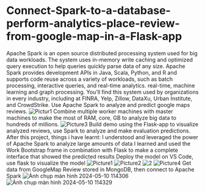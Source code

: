 # Connect-Spark-to-a-database-perform-analytics-place-review-from-google-map-in-a-Flask-app
Apache Spark is an open source distributed processing system used for big data workloads. The system uses in-memory write caching and optimized query execution to help queries quickly parse data of any size. Apache Spark provides development APIs in Java, Scala, Python, and R and supports code reuse across a variety of workloads, such as batch processing, interactive queries, and real-time analytics. real-time, machine learning and graph processing. You'll find this system used by organizations in every industry, including at FINRA, Yelp, Zillow, DataXu, Urban Institute, and CrowdStrike.
Use Apache Spark to analyze and predict google maps reviews.
![Pictur1](https://github.com/HuyK98/Connect-Spark-to-a-database-perform-analytics-place-review-from-google-map-in-a-Flask-app/assets/168168769/302f6010-ecba-4eb5-91f6-d1f38fcd215e)
Combine multiple worker machines with master machines to make the most of RAM, core, GB to analyze big data to hundreds of millions.
![Picture3](https://github.com/HuyK98/Connect-Spark-to-a-database-perform-analytics-place-review-from-google-map-in-a-Flask-app/assets/168168769/d1dc0ac9-1068-491c-8483-b23784f71b32)
Build demo using the Flask-app to visualize analyzed reviews, use Spark to analyze and make evaluation predictions.
After this project, things i have learnt: 
I understood and leveraged the power of Apache Spark to analyze large amounts of data
I learned and used the Work Bootstrap frame in combination with Flask to make a complete interface that showed the predicted results
Deploy the model on VS Code, use flask to visualize the model
![Picture1](https://github.com/HuyK98/Connect-Spark-to-a-database-perform-analytics-place-review-from-google-map-in-a-Flask-app/assets/168168769/d7781c3a-2b3e-474b-ab51-f5f41ae089d8)
![Picture2](https://github.com/HuyK98/Connect-Spark-to-a-database-perform-analytics-place-review-from-google-map-in-a-Flask-app/assets/168168769/45fea344-da25-4042-a6c2-ff68fbb67487)
![2](https://github.com/HuyK98/Connect-Spark-to-a-database-perform-analytics-place-review-from-google-map-in-a-Flask-app/assets/168168769/91918755-a725-402a-ae5f-39a1b3558836)
![Picture4](https://github.com/HuyK98/Connect-Spark-to-a-database-perform-analytics-place-review-from-google-map-in-a-Flask-app/assets/168168769/32c75901-c1a0-4af8-8f15-9bed8301cddf)
Get data from GoogleMap Review stored in MongoDB, then connect to Apache Spark
![Ảnh chụp màn hình 2024-05-10 114306](https://github.com/HuyK98/Connect-Spark-to-a-database-perform-analytics-place-review-from-google-map-in-a-Flask-app/assets/168168769/6900648d-461c-493f-8861-1e24b10ed6ae)
![Ảnh chụp màn hình 2024-05-10 114329](https://github.com/HuyK98/Connect-Spark-to-a-database-perform-analytics-place-review-from-google-map-in-a-Flask-app/assets/168168769/3ddcadc4-00db-4b49-8182-c5c85bac0e87)
